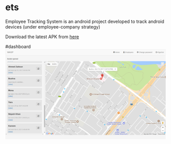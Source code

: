 # ets
Employee Tracking System is an android project developed to track android devices (under employee-company strategy)

Download the latest APK from [here](https://raw.githubusercontent.com/theapache64/ets/master/client/app/app-release.apk)

#dashboard
![screenshot.png](https://raw.githubusercontent.com/theapache64/ets/master/screenshot.png)
